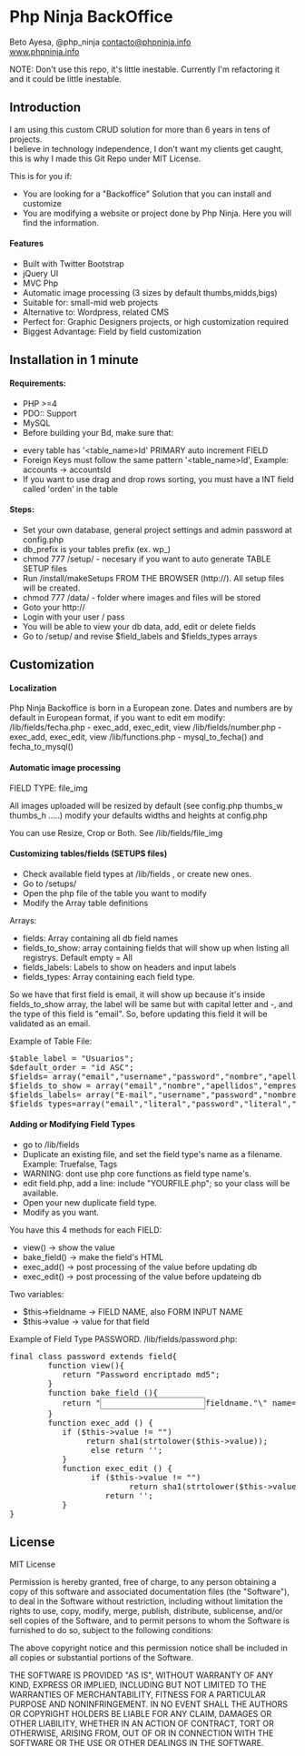 # Php Ninja BackOffice 

Beto Ayesa,  @php_ninja
contacto@phpninja.info  
www.phpninja.info  

NOTE: Don't use this repo, it's little inestable. Currently I'm refactoring it and it could be little inestable.

Introduction
------------
I am using this custom CRUD solution for more than 6 years in tens of projects.  
I believe in technology independence, I don't want my clients get caught, this is why I made this Git Repo under MIT License.

This is for you if:
* You are looking for a "Backoffice" Solution that you can install and customize
* You are modifying a website or project done by Php Ninja. Here you will find the information.

#### Features
* Built with Twitter Bootstrap
* jQuery UI
* MVC Php
* Automatic image processing (3 sizes by default thumbs,midds,bigs)
* Suitable for: small-mid web projects  
* Alternative to: Wordpress, related CMS  
* Perfect for: Graphic Designers projects, or high customization required  
* Biggest Advantage: Field by field customization
  

Installation in 1 minute
------------------------
#### Requirements:
- PHP >=4
- PDO:: Support
- MySQL
- Before building your Bd, make sure that:
* every table has '<table_name>Id' PRIMARY auto increment FIELD
* Foreign Keys must follow the same pattern '<table_name>Id', Example: accounts -> accountsId
* If you want to use drag and drop rows sorting, you must have a INT field called 'orden' in the table

#### Steps:  
* Set your own database, general project settings and admin password at config.php
* db_prefix is your tables prefix (ex. wp_)
* chmod 777 /setup/ - necesary if you want to auto generate TABLE SETUP files
* Run /install/makeSetups FROM THE BROWSER (http://). All setup files will be created. 
* chmod 777 /data/ - folder where images and files will be stored
* Goto your http:// 
* Login with your user / pass
* You will be able to view your db data, add, edit or delete fields
* Go to /setup/ and revise $field_labels and $fields_types arrays
 
Customization
-------------

#### Localization
Php Ninja Backoffice is born in a European zone.
Dates and numbers are by default in European format, if you want to edit em 
modify: 
/lib/fields/fecha.php - exec_add, exec_edit, view
/lib/fields/number.php - exec_add, exec_edit, view
/lib/functions.php - mysql_to_fecha() and fecha_to_mysql()

#### Automatic image processing
FIELD TYPE: file_img

All images uploaded will be resized by default (see config.php thumbs_w thumbs_h .....)
modify your defaults widths and heights at config.php

You can use Resize, Crop or Both. See /lib/fields/file_img


#### Customizing tables/fields (SETUPS files)

* Check available field types at /lib/fields , or create new ones.
* Go to /setups/
* Open the php file of the table you want to modify
* Modify the Array table definitions  
 
Arrays:  
* fields: Array containing all db field names 
* fields_to_show: array containing fields that will show up when listing all registrys. Default empty = All
* fields_labels: Labels to show on headers and input labels
* fields_types: Array containing each field type.  
 
So we have that first field is email, it will show up because it's inside fields_to_show array, the label will
be same but with capital letter and -, and the type of this field is "email". So, before updating this field it will be
validated as an email.  

  
Example of Table File:
<pre>
$table_label = "Usuarios";
$default_order = "id ASC";
$fields= array("email","username","password","nombre","apellidos","fecha_nacimiento","empresa","telf","direccion","municipio","provincia","codigopostal");
$fields_to_show = array("email","nombre","apellidos","empresa","telf","direccion","municipio","provincia","codigopostal");
$fields_labels= array("E-mail","username","password","nombre","apellidos","fecha nacimiento","empresa","telf","direccion","municipio","provincia","código postal");
$fields_types=array("email","literal","password","literal","literal","fecha","literal","literal","text","literal","literal","codigopostal");  
</pre>

#### Adding or Modifying Field Types
* go to /lib/fields
* Duplicate an existing file, and set the field type's name as a filename. Example: Truefalse, Tags
* WARNING: dont use php core functions as field type name's.
* edit field.php, add a line: include "YOURFILE.php"; so your class will be available.
* Open your new duplicate field type.
* Modify as you want.

You have this 4 methods for each FIELD:
* view() -> show the value
* bake_field() -> make the field's HTML 
* exec_add() -> post processing of the value before updating db
* exec_edit() -> post processing of the value before updateing db
 
Two variables:
* $this->fieldname  -> FIELD NAME, also FORM INPUT NAME
* $this->value -> value for that field  



Example of Field Type PASSWORD. /lib/fields/password.php:
<pre>
final class password extends field{
        function view(){
           return "Password encriptado md5";
        }
        function bake_field (){
           return "<input type=\"text\" cols=\"120\" id=\"".$this->fieldname."\" name=\"".$this->value."\" value=\"\">
        }
        function exec_add () {
           if ($this->value != "")
	         	return sha1(strtolower($this->value));
		         else return '';
	       }
	       function exec_edit () {
		         if ($this->value != "")
			             return sha1(strtolower($this->value)); 
	              	return '';
	       }
}
</pre>




License
----------------
MIT License 

Permission is hereby granted, free of charge, to any person obtaining a copy of this software and associated documentation files (the "Software"), to deal in the Software without restriction, including without limitation the rights to use, copy, modify, merge, publish, distribute, sublicense, and/or sell copies of the Software, and to permit persons to whom the Software is furnished to do so, subject to the following conditions:

The above copyright notice and this permission notice shall be included in all copies or substantial portions of the Software.

THE SOFTWARE IS PROVIDED "AS IS", WITHOUT WARRANTY OF ANY KIND, EXPRESS OR IMPLIED, INCLUDING BUT NOT LIMITED TO THE WARRANTIES OF MERCHANTABILITY, FITNESS FOR A PARTICULAR PURPOSE AND NONINFRINGEMENT. IN NO EVENT SHALL THE AUTHORS OR COPYRIGHT HOLDERS BE LIABLE FOR ANY CLAIM, DAMAGES OR OTHER LIABILITY, WHETHER IN AN ACTION OF CONTRACT, TORT OR OTHERWISE, ARISING FROM, OUT OF OR IN CONNECTION WITH THE SOFTWARE OR THE USE OR OTHER DEALINGS IN THE SOFTWARE.





